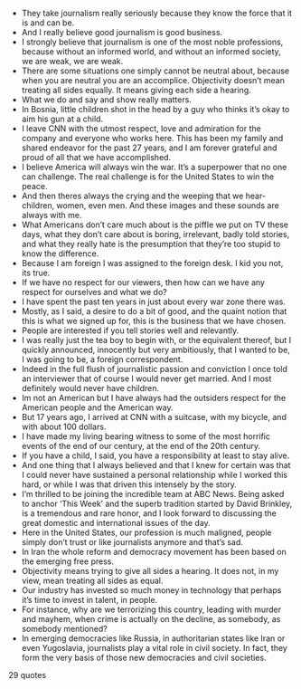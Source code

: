  - They take journalism really seriously because they know the force that it is and can be.
 - And I really believe good journalism is good business.
 - I strongly believe that journalism is one of the most noble professions, because without an informed world, and without an informed society, we are weak, we are weak.
 - There are some situations one simply cannot be neutral about, because when you are neutral you are an accomplice. Objectivity doesn’t mean treating all sides equally. It means giving each side a hearing.
 - What we do and say and show really matters.
 - In Bosnia, little children shot in the head by a guy who thinks it’s okay to aim his gun at a child.
 - I leave CNN with the utmost respect, love and admiration for the company and everyone who works here. This has been my family and shared endeavor for the past 27 years, and I am forever grateful and proud of all that we have accomplished.
 - I believe America will always win the war. It’s a superpower that no one can challenge. The real challenge is for the United States to win the peace.
 - And then theres always the crying and the weeping that we hear-children, women, even men. And these images and these sounds are always with me.
 - What Americans don’t care much about is the piffle we put on TV these days, what they don’t care about is boring, irrelevant, badly told stories, and what they really hate is the presumption that they’re too stupid to know the difference.
 - Because I am foreign I was assigned to the foreign desk. I kid you not, its true.
 - If we have no respect for our viewers, then how can we have any respect for ourselves and what we do?
 - I have spent the past ten years in just about every war zone there was.
 - Mostly, as I said, a desire to do a bit of good, and the quaint notion that this is what we signed up for, this is the business that we have chosen.
 - People are interested if you tell stories well and relevantly.
 - I was really just the tea boy to begin with, or the equivalent thereof, but I quickly announced, innocently but very ambitiously, that I wanted to be, I was going to be, a foreign correspondent.
 - Indeed in the full flush of journalistic passion and conviction I once told an interviewer that of course I would never get married. And I most definitely would never have children.
 - Im not an American but I have always had the outsiders respect for the American people and the American way.
 - But 17 years ago, I arrived at CNN with a suitcase, with my bicycle, and with about 100 dollars.
 - I have made my living bearing witness to some of the most horrific events of the end of our century, at the end of the 20th century.
 - If you have a child, I said, you have a responsibility at least to stay alive.
 - And one thing that I always believed and that I knew for certain was that I could never have sustained a personal relationship while I worked this hard, or while I was that driven this intensely by the story.
 - I’m thrilled to be joining the incredible team at ABC News. Being asked to anchor ‘This Week’ and the superb tradition started by David Brinkley, is a tremendous and rare honor, and I look forward to discussing the great domestic and international issues of the day.
 - Here in the United States, our profession is much maligned, people simply don’t trust or like journalists anymore and that’s sad.
 - In Iran the whole reform and democracy movement has been based on the emerging free press.
 - Objectivity means trying to give all sides a hearing. It does not, in my view, mean treating all sides as equal.
 - Our industry has invested so much money in technology that perhaps it’s time to invest in talent, in people.
 - For instance, why are we terrorizing this country, leading with murder and mayhem, when crime is actually on the decline, as somebody, as somebody mentioned?
 - In emerging democracies like Russia, in authoritarian states like Iran or even Yugoslavia, journalists play a vital role in civil society. In fact, they form the very basis of those new democracies and civil societies.

29 quotes